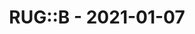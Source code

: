 ---
layout: post
title: RUG::B - 2021-01-07
datetime: '2021-01-07T19:00:00+01:00'
name: RUG::B
external_url: https://www.rug-b.de/events/ruby-usergroup-berlin-january-2021-645
online_event: true
year_month: 2021-01
---